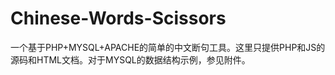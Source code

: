 Chinese-Words-Scissors
======================

一个基于PHP+MYSQL+APACHE的简单的中文断句工具。这里只提供PHP和JS的源码和HTML文档。对于MYSQL的数据结构示例，参见附件。

